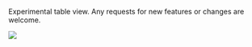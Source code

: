 Experimental table view.
Any requests for new features or changes are welcome.

![](/assets/images/changelog/31.8.2024.png)
